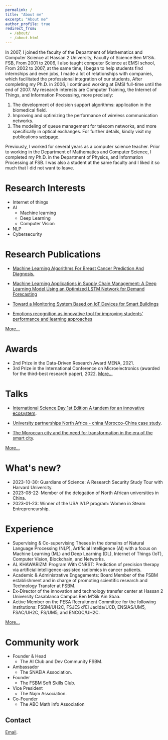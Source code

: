 ```yaml
---
permalink: /
title: "About me"
excerpt: "About me"
author_profile: true
redirect_from: 
  - /about/
  - /about.html
---
```

In 2007, I joined the faculty of the Department of Mathematics and Computer Science at Hassan 2 University, Faculty of Science Ben M'Sik. FSB, From 2001 to 2006, I also taught computer Science at EMSI school, From 2002 to 2007, at the same time, I began to help students find internships and even jobs, I made a lot of relationships with companies, which facilitated the professional integration of our students, After completing my Ph.D. in 2006, I continued working at EMSI full-time until the end of 2007. My research interests are Computer Training, the Internet of Things, and Information Processing, more precisely:
1. The development of decision support algorithms: application in the biomedical field.
2. Improving and optimizing the performance of wireless communication networks.
3. The modeling of queue management for telecom networks, and more specifically in optical exchanges.
For further details, kindly visit my publications [webpage](publications/).

Previously, I worked for several years as a computer science teacher. Prior to working in the Department of Mathematics and Computer Science, I completed my Ph.D. in the Department of Physics, and Information Processing at FSB. I was also a student at the same faculty and I liked it so much that I did not want to leave.

Research Interests
======
* Internet of things
* AI
  * Machine learning
  * Deep Learning
  * Computer Vision
* NLP
* Cybersecurity

Research Publications
======

* [ Machine Learning Algorithms For Breast Cancer Prediction And Diagnosis.](https://www.sciencedirect.com/science/article/pii/S1877050921014629)

* [Machine Learning Applications in Supply Chain Management: A Deep Learning Model Using an Optimized LSTM Network for Demand Forecasting](https://ieeexplore.ieee.org/document/9872903)

* [Toward a Monitoring System Based on IoT Devices for Smart Buildings](https://link.springer.com/chapter/10.1007/978-981-15-6048-4_25)

* [Emotions recognition as innovative tool for improving students' performance and learning approaches](https://www.sciencedirect.com/science/article/pii/S1877050920317865)

[More...](/publications)

Awards
======
* 2nd Prize in the Data-Driven Research Award MENA, 2021.
* 3rd Prize in the International Conference on Microelectronics (awarded for the third-best research paper), 2022.
[More...](/cv)

Talks
======

* [International Science Day 1st Edition A tandem for an innovative ecosystem](https://drive.google.com/file/d/1Jn6MA2IUP4XY9WXW04t1FjIYcx9h-s4f/view?usp=sharing).

* [University partnerships North Africa - china  Morocco-China case study](https://docs.google.com/presentation/d/1lzRWklawt3FaRmkiNUn7bEPuUSzW2Cpi/edit?usp=sharing&ouid=112245005000782117088&rtpof=true&sd=true).

* [The Moroccan city and the need for transformation in the era of the smart city](https://drive.google.com/file/d/1wpPF39CWVEg-QXyMa21XUicffiHEct6H/view?usp=sharing).

[More...](/talks)

What's new?
======

* 2023-10-30: Guardians of Science: A Research Security Study Tour with Harvard University.
* 2023-08-22: Member of the delegation of North African universities in China.
* 2023-01-23: Winner of the USA IVLP program: Women in Steam Entrepreneurship.

Experience
=====
* Supervising & Co-supervising Theses in the domains of Natural Language Processing (NLP), Artificial Intelligence (AI) with a focus on Machine Learning (ML) and Deep Learning (DL), Internet of Things (IoT), Computer Vision, Blockchain, and Networks.
* AL KHAWARIZMI Program With CNRST: Prediction of precision therapy via artificial intelligence-assisted radiomics in cancer patients.
* Academic & Administrative Engagements: Board Member of the FSBM establishment and in charge of promoting scientific research and Technology Transfer at FSBM.
* Ex-Director of the innovation and technology transfer center at Hassan 2 University Casablanca Campus Ben M'Sik Ain Sbaa.
* Active Member on the PESA Recruitment Committee for the following institutions: FSBM/UH2C, FSJES d'El Jadida/UCD, ENSIAS/UM5, FSAC/UH2C, FS/UM5, and ENCGC/UH2C.

[More...](/cv)

Community work
====
* Founder & Head
  * The AI ​​Club and Dev Community FSBM.
* Ambassador 
  * The SNAEIA Association.
* Founder
  * The FSBM Soft Skills Club.
* Vice President
  * The Najm Association.
* Co-Founder
  * The ABC Math info Association

Contact
------
[Email](mailto:sanaa.elfilali@univh2c.ma).
